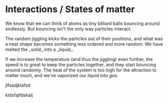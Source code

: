 # Interactions / States of matter

<script>

    function oppositeCorners(simulation)
    {
        v2.set(simulation.particles[0].position, -0.5, -0.5);
        v2.set(simulation.particles[1].position, 0.5, 0.5);
        for (var i = 0; i < 2; i++) {
            v2.set(simulation.particles[i].velocity, 0, 0);
            v2.set(simulation.particles[i].acceleration, 0, 0);
        }
        
    }

    var interactionSim = createSimulation({
        width: 400,
        height: 400,
        initialize: function(simulation) {

            copyObject(simulation.parameters, {
                radiusScaling: 0.1,
                friction: 0.1,
                lennardJonesStrength: 0.5,
            });

            for (var i = 0; i < 2; i++) {
                addParticle(simulation, new Particle());
            }

            oppositeCorners(simulation);

            setInteraction(simulation, 0, 0, Interaction.lennardJones);
        }
    });

    function ensembleSpeed(particles)
    {
        var totalVelocity = v2.alloc();
        v2.set(totalVelocity, 0, 0);
        for (var particleIndex = 0; particleIndex < particles.length; particleIndex++) {
            var particle = particles[particleIndex];
            v2.add(totalVelocity, totalVelocity, particle.velocity);
        }
        var ensembleSpeed = v2.magnitude(totalVelocity) / particles.length;
        v2.free(totalVelocity);
        return ensembleSpeed;
    }

    var interactionStepLog = createStepLog([
        {
            text: ["Try moving these particles closer to each other."], 
            nextCondition: function () {
                var distance = v2.distance(interactionSim.particles[0].position, interactionSim.particles[1].position);
                return (distance < 0.35);
            },
        },
        {
            text: [
                "They seem to like each other! As they come closer, they attract and snap together."
            ],
        },
        {
            text: [
                "Can you get them to let go?",
                ],
            nextCondition: function () {
                var distance = v2.distance(interactionSim.particles[0].position, interactionSim.particles[1].position);
                return (distance > 0.7);
            },
        },
        {
            text: [
                "It takes some effort!",
            ],
        },
        {
            text: [
                "What happens if you collide them at high speed?",
            ],
            // setup: function () {
            //     oppositeCorners(interactionSim);
            //     interactionSim.mouse.mode = "";
            // },
            nextCondition: function () {
                var distance = v2.distance(interactionSim.particles[0].position, interactionSim.particles[1].position);
                // TODO: speed along normal instead
                var relativeSpeed = v2.distance(interactionSim.particles[0].velocity, interactionSim.particles[1].velocity);
                return (distance < 0.25) && (relativeSpeed > 1.0);
            }
        },
        {
            text: [
            "The speed is too great for them to have time to stick together.",
            ],
        },
        {
            text: [
                "Let's add some more particles! (hold _c_ on the keyboard and use the mouse)",
            ],
            nextCondition: function () {
                return (interactionSim.particles.length > 20);
            }
        },
        {
            text: [
                "They group together and form a larger shape, a _solid_, if you will.",
            ]
        },
        {
            text: [
                "Try pulling carefully at it.",
            ],
            nextCondition: function () {
                return (ensembleSpeed(interactionSim.particles) > 0.15);
            }
        },
        {
            text: [
                "The particles collectively behave like the macroscopic objects we are used to, moving and rotating as a unit.",
                "So far, we've have had friction, but there is no friction in the microscopic world.",
                createSlider({
                    object: interactionSim.parameters,
                    name: "friction",
                    min: 0, max: 0.1,
                    minLabel: "None", maxLabel: "Some",
                }),
            ],
            nextCondition: function () {
                return (interactionSim.parameters.friction == 0);
            },
        },
        {
            text: [
                "Now, the particles are constantly jiggling, meaning the system has a certain amount of heat.",
                "Let's try amplifying the speed of each particle, in turn increasing the jiggling.",
            ],
        }

    ]);


    insertHere(createOutput({
        label: "distance: ",
        update: function () {
            var distance = v2.distance(interactionSim.particles[0].position, interactionSim.particles[1].position);
            return distance.toFixed(2);
        }
    }));
    insertHere(createOutput({
        label: "average speed: ",
        update: function () {
            var speed = ensembleSpeed(interactionSim.particles);
            return speed.toFixed(2);
        }
    }));
</script>

We know that we can think of atoms as tiny billiard balls bouncing around endlessly. But bouncing isn't the only way particles interact.

<div class="twoColumn">
<script>
    insertHere(interactionStepLog.div);
</script>
</div>
<div class="twoColumn">
<script>
    insertHere(interactionSim.div);
</script>
</div>


<steplog>
The random jiggling kicks the particles out of their positions, and what was a neat shape becomes something less ordered and more random. We have melted the _solid_ into a _liquid_.

If we increase the temperature (and thus the jiggling) even further, the speed is to great to keep the particles together, and they start bouncing around randomly. The heat of the system is too high for the attraction to matter much, and we've vaporized our _liquid_ into _gas_.

<script>
    continueWhen(function () {
        // the condition    
    });

    thenDoThis(function () {
        // setup for next
    });
    document.currentScript.previousSibling.previousSibling.style = "color: red;";
</script>
</steplog>

jlfsadjklafsd

<script>console.log("another test");</script>

kldsfajfdskalj